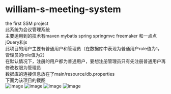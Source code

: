 # william-s-meeting-system
the first SSM project<br>
此系统为会议管理系统<br>
主要运用到的技术有maven mybatis spring springmvc freemaker 和一点点jQuery和js<br>
此项目的用户主要有普通用户和管理员（在数据库中表现为普通用户role值为1，管理员的role值为2）<br>
在默认情况下，注册的用户都为普通用户，要想注册管理员只有先注册普通用户再修改权限为管理员<br>
数据库的连接信息放在了main/resource/db.properties<br>
下面为该项目的截图<br>
![image](https://user-images.githubusercontent.com/81452113/122359450-26e55e00-cf88-11eb-8e39-99eadacf0ac2.png)
![image](https://user-images.githubusercontent.com/81452113/122359521-3369b680-cf88-11eb-878f-ff9639aadc2f.png)
![image](https://user-images.githubusercontent.com/81452113/122359580-4086a580-cf88-11eb-8c43-d3bb9bab97b7.png)
![image](https://user-images.githubusercontent.com/81452113/122359625-4bd9d100-cf88-11eb-8c2e-5a0acb3a4c14.png)

